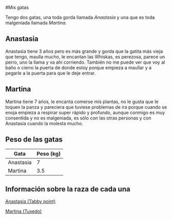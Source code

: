 #Mis gatas

Tengo dos gatas, una toda gorda llamada *Anastasia* y una que es toda malgeniada llamada *Martina*.

## Anastasia

Anastasia tiene 3 años pero es más grande y gorda que la gatita más vieja que tengo, maulla mucho, le encantan las Whiskas, es perezosa, parece un perro,
uno la llama y va ahí corriendo. También no me puede ver que voy al baño o cierro la puerta de donde estoy porque empieza a maullar y a pegarle a la puerta
para que le deje entrar.


## Martina

Martina tiene 7 años, le encanta comerse mis plantas, no le gusta que le toquen la panza y pareciera que tuviese problemas de ira porque cuando se enoja
empieza a respirar super rápido y profundo, aunque conmigo es muy consentida y no es malgeniada, es sólo con las otras personas y con Anastasia cuando
la molesta mucho.


## Peso de las gatas

Gata | Peso (kg)
-----|----------
Anastasia | 7
Martina | 3.5

## Información sobre la raza de cada una

[Anastasia (Tabby point)](https://es.wikipedia.org/wiki/Siam%C3%A9s_Tabby_Point)

[Martina (Tuxedo)](https://en-m-wikipedia-org.translate.goog/wiki/Bicolor_cat?_x_tr_sl=en&_x_tr_tl=es&_x_tr_hl=es&_x_tr_pto=tc)
